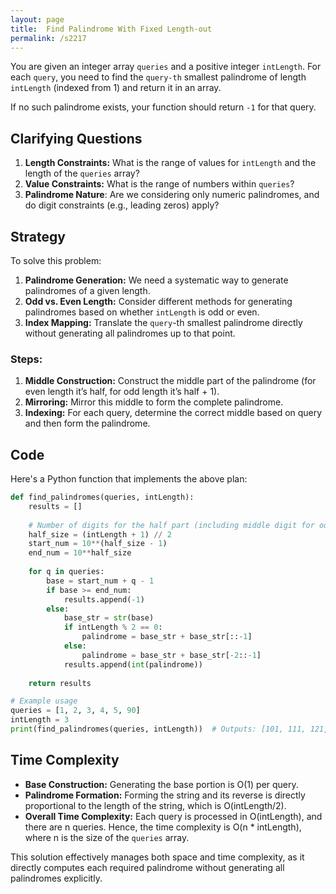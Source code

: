 ```yaml
---
layout: page
title:  Find Palindrome With Fixed Length-out
permalink: /s2217
---
```


You are given an integer array `queries` and a positive integer `intLength`. For each `query`, you need to find the `query-th` smallest palindrome of length `intLength` (indexed from 1) and return it in an array. 

If no such palindrome exists, your function should return `-1` for that query.

## Clarifying Questions
1. **Length Constraints:** What is the range of values for `intLength` and the length of the `queries` array?
2. **Value Constraints:** What is the range of numbers within `queries`?
3. **Palindrome Nature**: Are we considering only numeric palindromes, and do digit constraints (e.g., leading zeros) apply?

## Strategy

To solve this problem:
1. **Palindrome Generation:** We need a systematic way to generate palindromes of a given length.
2. **Odd vs. Even Length:** Consider different methods for generating palindromes based on whether `intLength` is odd or even.
3. **Index Mapping:** Translate the `query`-th smallest palindrome directly without generating all palindromes up to that point.

### Steps:
1. **Middle Construction:** Construct the middle part of the palindrome (for even length it’s half, for odd length it’s half + 1).
2. **Mirroring:** Mirror this middle to form the complete palindrome.
3. **Indexing:** For each query, determine the correct middle based on query and then form the palindrome.

## Code

Here's a Python function that implements the above plan:

```python
def find_palindromes(queries, intLength):
    results = []
    
    # Number of digits for the half part (including middle digit for odd lengths)
    half_size = (intLength + 1) // 2
    start_num = 10**(half_size - 1)
    end_num = 10**half_size
    
    for q in queries:
        base = start_num + q - 1
        if base >= end_num:
            results.append(-1)
        else:
            base_str = str(base)
            if intLength % 2 == 0:
                palindrome = base_str + base_str[::-1]
            else:
                palindrome = base_str + base_str[-2::-1]
            results.append(int(palindrome))
            
    return results

# Example usage
queries = [1, 2, 3, 4, 5, 90]
intLength = 3
print(find_palindromes(queries, intLength))  # Outputs: [101, 111, 121, 131, 141, 999]
```

## Time Complexity

- **Base Construction:** Generating the base portion is O(1) per query.
- **Palindrome Formation:** Forming the string and its reverse is directly proportional to the length of the string, which is O(intLength/2).
- **Overall Time Complexity:** Each query is processed in O(intLength), and there are n queries. Hence, the time complexity is O(n * intLength), where n is the size of the `queries` array.

This solution effectively manages both space and time complexity, as it directly computes each required palindrome without generating all palindromes explicitly.